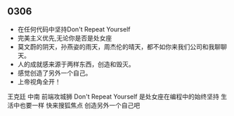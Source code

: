 ## 0306

- 在任何代码中坚持Don't Repeat Yourself
- 完美主义优先,无论你是否是处女座
- 莫文蔚的阴天，孙燕姿的雨天，周杰伦的晴天，都不如你来我们公司和我聊聊天。
- 人的成就感来源于两样东西，创造和毁灭。
- 感觉创造了另外一个自己。
- 上帝视角全开！


王克廷
中南 前端攻城狮
Don't Repeat Yourself
是处女座在编程中的始终坚持
生活中也要一样
快来搜狐焦点
创造另外一个自己吧